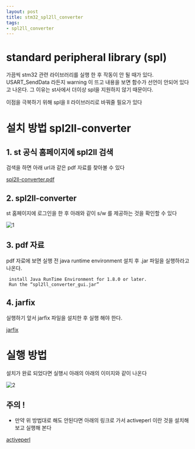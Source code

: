 ```yaml
---
layout: post
title: stm32_spl2ll_converter
tags: 
- spl2ll_converter
---
```


# standard peripheral library (spl)

가끔씩 stm32 관련 라이브러리를 실행 한 후 작동이 안 될 때가 있다. USART_SendData 라든지 warning 이 뜨고 내용을 보면 함수가 선언이 안되어 있다고 나온다. 그 이유는 st사에서 더이상 spl을 지원하지 않기 때문이다.

이점을 극복하기 위해 spl을 ll 라이브러리로 바꿔줄 필요가 있다


# 설치 방법 spl2ll-converter

## 1. st 공식 홈페이지에 spl2ll 검색

검색을 하면 아래 url과 같은 pdf 자료를 찾아볼 수 있다

[spl2ll-converter.pdf](https://www.st.com/content/ccc/resource/technical/document/application_note/group0/5e/65/b0/94/13/e4/42/ca/DM00405316/files/DM00405316.pdf/jcr:content/translations/en.DM00405316.pdf)


## 2. spl2ll-converter

st 홈페이지에 로그인을 한 후 아래와 같이 s/w 를 제공하는 것을 확인할 수 있다



![1](https://user-images.githubusercontent.com/88933098/145671634-b781331b-776d-4c18-93a1-95216caa3154.JPG)


## 3. pdf 자료

pdf 자료에 보면 실행 전 java runtime environment 설치 후 .jar 파일을 실행하라고 나온다.

~~~
 install Java RunTime Environment for 1.8.0 or later.
 Run the “spl2ll_converter_gui.jar”
~~~

## 4. jarfix

실행하기 앞서 jarfix 파일을 설치한 후 실행 해야 한다.

[jarfix](https://jarfix.en.softonic.com/?utm_source=SEM&utm_medium=paid&utm_campaign=EN_UK_DSA&gclid=CjwKCAiAtdGNBhAmEiwAWxGcUmcIq0TNg7BoZQZXRtpDvcyHdUaE8KHy2GV7aWoGMXs_ROS8DgAPJhoCp4sQAvD_BwE)

# 실행 방법

설치가 완료 되었다면 실행시 아래의 아래의 이미지와 같이 나온다

![2](https://user-images.githubusercontent.com/88933098/145671902-4f6b4c3a-913c-40bd-88fe-96394961fb6d.JPG)


## 주의 !

- 만약 위 방법대로 해도 안된다면 아래의 링크로 가서 activeperl 이란 것을 설치해보고 실행해 본다 


[activeperl](https://chowdera.com/2020/12/202012110425529284.html)

